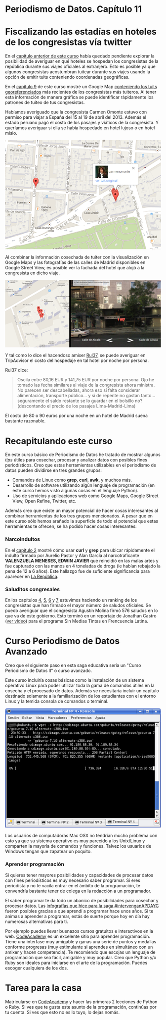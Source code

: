 # Periodismo de Datos. Capítulo 11

# Fiscalizando las estadías en hoteles de los congresistas vía twitter
En el [capítulo anterior de este curso](http://aniversarioperu.utero.pe/2014/02/25/periodismo-de-datos-capitulo-10/)
había quedado pendiente explorar la posibilidad de averiguar en qué hoteles se
hospedan los congresistas de la república durante sus viajes oficiales al
extranjero.
Esto es posible ya que algunos congresistas acostumbran tuitear durante sus
viajes usando la opción de emitir tuits conteniendo coordenadas geográficas.

En el [capítulo 9](http://aniversarioperu.utero.pe/2014/02/17/periodismo-de-datos-capitulo-09/)
de este curso mostré un Google Map 
[conteniendo los tuits georeferenciados](http://aniversarioperu.me/utero/todos_congresistas.html)
más recientes de los congresistas más tuiteros.
Al tener esta información de manera gráfica se puede identificar rápidamente
los patrones de tuiteo de tus congresistas.

Habíamos averiguado que la congresista Carmen Omonte estuvo con permiso para
viajar a España del 15 al 19 de abril del 2013. Además el estado peruano pagó
el costo de los pasajes y viáticos de la congresista. Y queríamos averiguar
si ella se había hospedado en hotel lujoso o en hotel misio.

![Congresista Carmen Omonte tuiteando desde la Calle de Alcalá en Madrid.](img1.png)

Al combinar la información cosechada de tuiter con la visualización en Google
Maps y las fotografías de las calles de Madrid disponibles en Google Street
View, es posible ver la fachada del hotel que alojó a la congresista en dicho
viaje.

![Fachada del hotel NH Alcalá.](img2.png)

Y tal como lo dice el hacendoso amixer 
[Rul37](http://aniversarioperu.utero.pe/2014/02/25/periodismo-de-datos-capitulo-10/?fb_comment_id=fbc_550523168389102_2952120_550661665041919#ff2ece4dc),
se puede averiguar en TripAdvisor el costo del hospedaje en tal hotel por noche
por persona.

Rul37 dice: 

> Oscila entre 80,16 EUR y 141,75 EUR por noche por persona. Ojo he tomado las
fecha similares al viaje de la congresista ahora ministra. No parecen ser
descabelladas, ahora eso sí falta considerar alimentación, transporte
público... y si de repente no gastan tanto... seguramente el saldo restante se
lo guardar en el bolsillo no? (descontando el precio de los pasajes
        Lima-Madrid-Lima)

El costo de 80 o 90 euros por una noche en un hotel de Madrid suena bastante
razonable.

# Recapitulando este curso
En este curso básico de Periodismo de Datos he tratado de mostrar algunos
*tips* útiles para cosechar, procesar y analizar datos con posibles fines
periodísticos.
Creo que estas herramientas utilizables en el periodismo de datos pueden
dividirse en tres grandes grupos:

* Comandos de Linux como **grep**, **curl**, **awk**, y muchos más.
* Desarrollo de software utilizando algún lenguaje de programación (en este
  curso hemos visto algunas cosas en el lenguaje Python).
* Uso de servicios y aplicaciones web como Google Maps, Google Street View,
  Open Refine, Twitter, etc.

Además creo que existe un mayor potencial de hacer cosas interesantes al combinar
herramientas de los tres grupos mencionados. A pesar que en este curso sólo
hemos arañado la superficie de todo el potencial que estas herramientas te
ofrecen, se ha podido hacer cosas interesantes:

### Narcoindultos
En el [capítulo 2](http://aniversarioperu.utero.pe/2013/12/18/periodismo-de-datos-capitulo-02/)
mostré cómo usar **curl** y **grep** para ubicar rápidamente el indulto firmado
por Aurelio Pastor y Alan García al narcotraficante **VALENZUELA MENESES, EDWIN
JAVIER** que reincidió en las malas artes y fue capturado con las manos en 4
toneladas de droga (le habían rebajado la pena de 12 a 6 años). Este hallazgo
fue de suficiente significancia para aparecer en 
[La República](http://www.larepublica.pe/18-10-2013/detienen-con-droga-a-otro-indultado-por-chinguel).

### Saluditos congresales
En los capítulos [4](http://aniversarioperu.utero.pe/2014/01/02/periodismo-de-datos-capitulo-04/),
[5](http://aniversarioperu.utero.pe/2014/01/10/periodismo-de-datos-capitulo-05/),
[6](http://aniversarioperu.utero.pe/2014/01/18/periodismo-de-datos-capitulo-06/)
y [7](http://aniversarioperu.utero.pe/2014/02/01/periodismo-de-datos-capitulo-07/)
estuvimos haciendo un ranking de los congresistas que han firmado el mayor
número de saludos oficiales. 
Se puedo averiguar que el congresista Agustín Molina firmó 576 saludos en lo
que va de este gobierno. Esto terminó en un reportaje de Jonathan Castro
([ver vídeo](http://www.youtube.com/watch?v=0od2QRKwyQY)) para el programa Sin
Medias Tintas en Frencuencia Latina.

# Curso Periodismo de Datos Avanzado
Creo que el siguiente paso en esta saga educativa sería un "Curso Periodismo de
Datos II" o curso avanzado.

Este curso incluiría cosas básicas como la instalación de un sistema operativo
Linux para poder utilizar toda la gama de comandos útiles en la cosecha y
el procesado de datos. Además se necesitaría incluir un capítulo destinado
solamente a la familiarización de los estudiantes con el entorno Linux y la
temida consola de comandos o terminal. 

![](konsole.png)

Los usuarios de computadoras Mac OSX no tendrían mucho problema con esto ya que
su sistema operativo es muy parecido a los Unix/Linux y comparten la mayoría
de comandos y funciones. Talvez los usuarios de Windows tengan que zapatear un
poquito.

### Aprender programación
Si quieres tener mayores posibilidades y capacidades de procesar datos con
fines periodísticos es muy necesario saber programar. Si eres periodista y no
te vacila entrar en el ámbito de la programación, te convendría bastante tener
de colega en la redacción a un programador.

El saber programar te da todo un abanico de posibilidades para cosechar y
procesar datos. Las [infografías que hice para la saga #intervenganAPDAYC](http://utero.pe/2013/10/08/la-hora-del-99/) 
fueron posibles gracias a que aprendí a programar hace unos años. 
Si te animas a aprender a programar, estás de suerte porque hoy en día hay
numerosas alternativas para ti.

Por ejemplo puedes llevar buenazos cursos gratuitos e interactivos en la web. 
[CodeAcademy](http://www.codecademy.com/es/) es un excelente sitio para
aprender programación. Tiene una interfase muy amigable y ganas una serie de
puntos y medallas conforme progresas (muy estimulante si aprendes en simultáneo
        con un amixer y hacen competencia).
Te recomiendo que escojas un lenguaje de programación que sea fácil, amigable y
muy popular. Creo que Python y/o Ruby son ideales para iniciarse en el arte de la
programación. Puedes escoger cualquiera de los dos.

# Tarea para la casa
Matricularse en [CodeAcademy](http://www.codecademy.com/es/) y hacer las
primeras 2 lecciones de Python o Ruby. Si ves que te gusta este asunto de la
programación, continúas por tu cuenta. Si ves que esto no es lo tuyo, lo dejas nomás.
